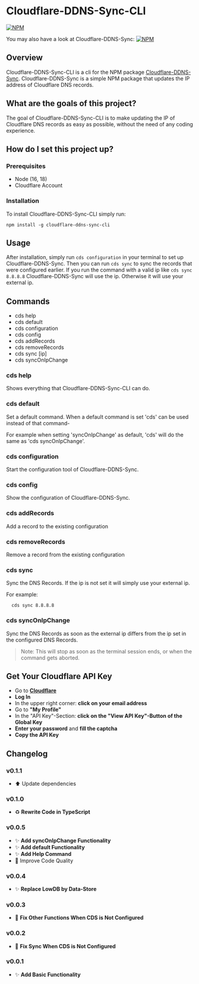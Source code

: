 # Cloudflare-DDNS-Sync-CLI

[![NPM](https://nodei.co/npm/cloudflare-ddns-sync-cli.png)](https://nodei.co/npm/cloudflare-ddns-sync-cli/)

You may also have a look at Cloudflare-DDNS-Sync:
[![NPM](https://nodei.co/npm/cloudflare-ddns-sync.png)](https://nodei.co/npm/cloudflare-ddns-sync/)

## Overview

Cloudflare-DDNS-Sync-CLI is a cli for the NPM package [Cloudflare-DDNS-Sync](https://www.npmjs.com/package/cloudflare-ddns-sync).
Cloudflare-DDNS-Sync is a simple NPM package that updates the IP address of
Cloudflare DNS records.

## What are the goals of this project?

The goal of Cloudflare-DDNS-Sync-CLI is to make updating the IP of Cloudflare DNS
records as easy as possible, without the need of any coding experience.

## How do I set this project up?

### Prerequisites

- Node (16, 18)
- Cloudflare Account

### Installation

To install Cloudflare-DDNS-Sync-CLI simply run:

```
npm install -g cloudflare-ddns-sync-cli
```

## Usage

After installation, simply run `cds configuration` in your terminal to set up Cloudflare-DDNS-Sync.
Then you can run `cds sync` to sync the records that were configured earlier.
If you run the command with a valid ip like `cds sync 8.8.8.8` Cloudflare-DDNS-Sync will use the ip. Otherwise it will use your external ip.

## Commands

- cds help
- cds default
- cds configuration
- cds config
- cds addRecords
- cds removeRecords
- cds sync [ip]
- cds syncOnIpChange

### cds help

Shows everything that Cloudflare-DDNS-Sync-CLI can do.

### cds default

Set a default command. When a default command is set 'cds' can be used instead of that command-

For example when setting 'syncOnIpChange' as default, 'cds' will do the same as 'cds syncOnIpChange'.

### cds configuration

Start the configuration tool of Cloudflare-DDNS-Sync.

### cds config

Show the configuration of Cloudflare-DDNS-Sync.

### cds addRecords

Add a record to the existing configuration

### cds removeRecords

Remove a record from the existing configuration

### cds sync <ip>

Sync the DNS Records. If the ip is not set it will simply use your external ip.

For example:

```
  cds sync 8.8.8.8
```

### cds syncOnIpChange

Sync the DNS Records as soon as the external ip differs from the ip set in the configured DNS Records.

> Note: This will stop as soon as the terminal session ends, or when the command gets aborted.

## Get Your Cloudflare API Key

- Go to **[Cloudflare](https://www.cloudflare.com)**
- **Log In**
- In the upper right corner: **click on your email address**
- Go to **"My Profile"**
- In the "API Key"-Section: **click on the "View API Key"-Button of the Global Key**
- **Enter your password** and **fill the captcha**
- **Copy the API Key**

## Changelog

### v0.1.1

- ⬆️ Update dependencies

### v0.1.0

- ♻️ **Rewrite Code in TypeScript**

### v0.0.5

- ✨ **Add syncOnIpChange Functionality**
- ✨ **Add default Functionality**
- ✨ **Add Help Command**
- 💄 Improve Code Quality

### v0.0.4

- ✨ **Replace LowDB by Data-Store**

### v0.0.3

- 🐛 **Fix Other Functions When CDS is Not Configured**

### v0.0.2

- 🐛 **Fix Sync When CDS is Not Configured**

### v0.0.1

- ✨ **Add Basic Functionality**
